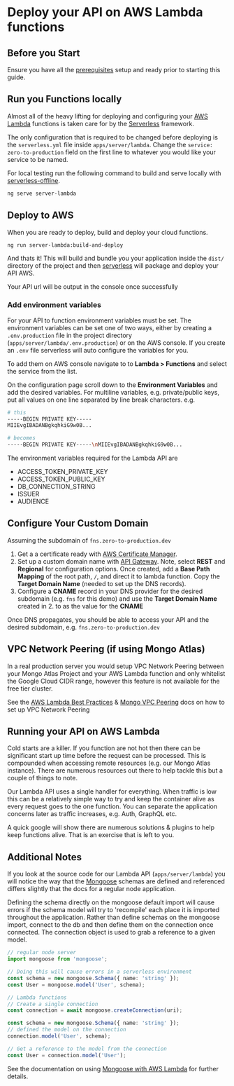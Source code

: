 # Deploy your API on AWS Lambda functions

## Before you Start

Ensure you have all the [prerequisites] setup and ready prior to starting this guide.

## Run you Functions locally

Almost all of the heavy lifting for deploying and configuring your [AWS Lambda] functions is taken care for by the [Serverless] framework.

The only configuration that is required to be changed before deploying is the `serverless.yml` file inside `apps/server/lambda`. Change the `service: zero-to-production` field on the first line to whatever you would like your service to be named.

For local testing run the following command to build and serve locally with [serverless-offline].

```bash
ng serve server-lambda
```

## Deploy to AWS

When you are ready to deploy, build and deploy your cloud functions.

```bash
ng run server-lambda:build-and-deploy
```

And thats it! This will build and bundle you your application inside the `dist/` directory of the project and then [serverless] will package and deploy your API AWS.

Your API url will be output in the console once successfully

### Add environment variables

For your API to function environment variables must be set. The environment variables can be set one of two ways, either by creating a `.env.production` file in the project directory (`apps/server/lambda/.env.production`) or on the AWS console. If you create an `.env` file serverless will auto configure the variables for you.

To add them on AWS console navigate to to **Lambda > Functions** and select the service from the list.

On the configuration page scroll down to the **Environment Variables** and add the desired variables. For multiline variables, e.g. private/public keys, put all values on one line separated by line break characters. e.g.

```bash
# this
-----BEGIN PRIVATE KEY-----
MIIEvgIBADANBgkqhkiG9w0B...

# becomes
-----BEGIN PRIVATE KEY-----\nMIIEvgIBADANBgkqhkiG9w0B...
```

The environment variables required for the Lambda API are

- ACCESS_TOKEN_PRIVATE_KEY
- ACCESS_TOKEN_PUBLIC_KEY
- DB_CONNECTION_STRING
- ISSUER
- AUDIENCE

## Configure Your Custom Domain

Assuming the subdomain of `fns.zero-to-production.dev`

1. Get a a certificate ready with [AWS Certificate Manager].
2. Set up a custom domain name with [API Gateway]. Note, select **REST** and **Regional** for configuration options. Once created, add a **Base Path Mapping** of the root path, `/`, and direct it to lambda function. Copy the **Target Domain Name** (needed to set up the DNS records).
3. Configure a **CNAME** record in your DNS provider for the desired subdomain (e.g. `fns` for this demo) and use the **Target Domain Name** created in 2. to as the value for the **CNAME**

Once DNS propagates, you should be able to access your API and the desired subdomain, e.g. `fns.zero-to-production.dev`

## VPC Network Peering (if using Mongo Atlas)

In a real production server you would setup VPC Network Peering between your Mongo Atlas Project and your AWS Lambda function and only whitelist the Google Cloud CIDR range, however this feature is not available for the free tier cluster.

See the [AWS Lambda Best Practices] & [Mongo VPC Peering] docs on how to set up VPC Network Peering

## Running your API on AWS Lambda

Cold starts are a killer. If you function are not hot then there can be significant start up time before the request can be processed. This is compounded when accessing remote resources (e.g. our Mongo Atlas instance). There are numerous resources out there to help tackle this but a couple of things to note.

Our Lambda API uses a single handler for everything. When traffic is low this can be a relatively simple way to try and keep the container alive as every request goes to the one function. You can separate the application concerns later as traffic increases, e.g. Auth, GraphQL etc.

A quick google will show there are numerous solutions & plugins to help keep functions alive. That is an exercise that is left to you.

## Additional Notes

If you look at the source code for our Lambda API (`apps/server/lambda`) you will notice the way that the [Mongoose] schemas are defined and referenced differs slightly that the docs for a regular node application.

Defining the schema directly on the mongoose default import will cause errors if the schema model will try to 'recompile' each place it is imported throughout the application. Rather than define schemas on the mongoose import, connect to the db and then define them on the connection once connected. The connection object is used to grab a reference to a given model.

```typescript
// regular node server
import mongoose from 'mongoose';

// Doing this will cause errors in a serverless environment
const schema = new mongoose.Schema({ name: 'string' });
const User = mongoose.model('User', schema);

// Lambda functions
// Create a single connection
const connection = await mongoose.createConnection(uri);

const schema = new mongoose.Schema({ name: 'string' });
// defined the model on the connection
connection.model('User', schema);

// Get a reference to the model from the connection
const User = connection.model('User');
```

See the documentation on using [Mongoose with AWS Lambda] for further details.

[prerequisites]: https://zero-to-prouction.dev/guides/getting-started
[aws lambda]: https://aws.amazon.com/lambda
[serverless]: https://serverless.com
[serverless-offline]: https://github.com/dherault/serverless-offline
[aws certificate manager]: https://docs.aws.amazon.com/apigateway/latest/developerguide/how-to-custom-domains-prerequisites.html/
[api gateway]: https://docs.aws.amazon.com/apigateway/latest/developerguide/apigateway-regional-api-custom-domain-create.html#create-regional-domain-using-console
[aws lambda best practices]: https://docs.atlas.mongodb.com/best-practices-connecting-to-aws-lambda/
[mongo vpc peering]: https://docs.atlas.mongodb.com/security-vpc-peering/
[serverless-offline]: https://github.com/dherault/serverless-offline
[mongoose]: https://mongoosejs.com
[mongoose with aws lambda]: https://mongoosejs.com/docs/lambda.html
